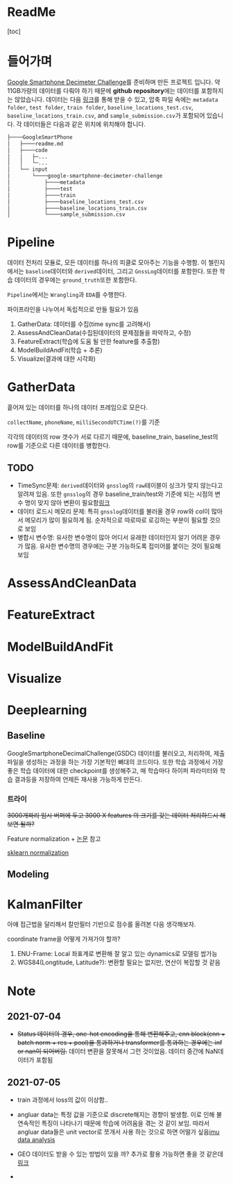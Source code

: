 # ReadMe
[toc]

# 들어가며

[Google Smartphone Decimeter Challenge](https://www.kaggle.com/c/google-smartphone-decimeter-challenge)를 준비하며 만든 프로젝트 입니다. 약 11GB가량의 데이터를 다뤄야 하기 때문에 **github repository**에는 데이터를 포함하지는 않았습니다. 데이터는 다음 [링크](https://www.kaggle.com/c/google-smartphone-decimeter-challenge/data)를 통해 받을 수 있고, 압축 파일 속에는 `metadata folder`, `test folder`, `train folder`, `baseline_locations_test.csv`, `baseline_locations_train.csv`, and `sample_submission.csv`가 포함되어 있습니다. 각 데이터들은 다음과 같은 위치에 위치해야 합니다.

```bash
├────GoogleSmartPhone
│   ├────readme.md
│   ├────code
│   │   ├─...
│   │   └─...
│   └── input
│       └────google-smartphone-decimeter-challenge
│           ├────metadata
│           ├────test
│           ├────train
│           ├────baseline_locations_test.csv
│           ├────baseline_locations_train.csv
│           └────sample_submission.csv
```



# Pipeline

데이터 전처리 모듈로, 모든 데이터를 하나의 피클로 모아주는 기능을 수행함. 이 첼린지에서는 `baseline`데이터와 `derived`데이터, 그리고 `GnssLog`데이터를 포함한다. 또한 학습 데이터의 경우에는 `ground_truth`또한 포함한다.

`Pipeline`에서는 `Wrangling`과 `EDA`를 수행한다.

파이프라인을 나누어서 독립적으로 만들 필요가 있음

1. GatherData: 데이터를 수집(time sync를 고려해서)
2. AssessAndCleanData(수집된데이터의 문제점들을 파악하고, 수정)
3. FeatureExtract(학습에 도움 될 만한 feature를 추출함)
4. ModelBuildAndFit(학습 + 추론)
5. Visualize(결과에 대한 시각화)

# GatherData

흩어져 있는 데이터를 하나의 데이터 프레임으로 모은다.

`collectName`, `phoneName`, `milliSecondUTCTime(?)`를 기준

각각의 데이터의 row 갯수가 서로 다르기 때문에, baseline_train, baseline_test의 row를 기준으로 다른 데이터를 병합한다.

## TODO

* TimeSync문제: `derived`데이터와 `gnsslog`의 `raw`테이블이 싱크가 맞지 않는다고 알려져 있음. 또한 `gnsslog`의 경우 baseline_train/test와 기준에 되는 시점의 변수 명이 맞지 않아 변환이 필요함[링크](https://www.kaggle.com/gymf123/tips-notes-from-the-competition-hosts)
* 데이터 로드시 메모리 문제: 특히 `gnsslog`데이터를 불러올 경우 row와 col이 많아서 메모리가 많이 필요하게 됨. 순차적으로 따로따로 로깅하는 부분이 필요할 것으로 보임
* 병합시 변수명: 유사한 변수명이 많아 어디서 유래한 데이터인지 알기 어려운 경우가 많음. 유사한 변수명의 경우에는 구분 가능하도록 접미어를 붙이는 것이 필요해 보임

# AssessAndCleanData

# FeatureExtract

# ModelBuildAndFit

# Visualize





# Deeplearning

## Baseline

GoogleSmartphoneDecimalChallenge(GSDC) 데이터를 불러오고, 처리하여, 제출파일을 생성하는 과정을 하는 가장 기본적인 뼈대의 코드이다. 또한 학습 과정에서 가장 좋은 학습 데이터에 대한 checkpoint를 생성해주고, 매 학습마다 하이퍼 파라미터와 학습 결과등을 저장하여 언제든 재사용 가능하게 만든다.

### 트라이

~~3000개짜리 임시 버퍼에 두고 3000 X features 의 크기를 갖는 데이터 처리하드시 해보면 될까?~~

Feature normalization + [논문](https://arxiv.org/pdf/1805.03368.pdf) 참고

[sklearn normalization](https://scikit-learn.org/stable/auto_examples/preprocessing/plot_all_scaling.html#powertransformer)





## Modeling





# KalmanFilter

아얘 접근법을 달리해서 칼만필터 기반으로 점수를 올려본 다음 생각해보자.

coordinate frame을 어떻게 가져가야 할까?

1. ENU-Frame: Local 좌표계로 변환해 잘 알고 있는 dynamics로 모델링 쌉가능
2. WGS84(Longtitude, Latitude?): 변환할 필요는 없지만, 연산이 복잡할 것 같음





# Note

## 2021-07-04

* ~~Status 데이터의 경우, one-hot encoding을 통해 변환해주고, cnn block(cnn + batch norm + res + pool)을 통과하거나 transformer를 통과하는 경우에는 inf or nan이 되어버림.~~ 데이터 변환을 잘못해서 그런 것이었음. 데이터 중간에 NaN데이터가 포함됨

## 2021-07-05

* train 과정에서 loss의 값이 이상함..
* angluar data는 특정 값을 기준으로 discrete해지는 경향이 발생함. 이로 인해 불연속적인 특징이 나타나기 때문에 학습에 어려움을 겪는 것 같이 보임. 따라서 angluar data들은 unit vector로 쪼개서 사용 하는 것으로 하면 어떨가 싶음[imu data analysis](https://www.kaggle.com/museas/estimating-the-direction-with-a-magnetic-sensor/notebook)

* GEO 데이터도 받을 수 있는 방법이 있을 까? 추가로 활용 가능하면 좋을 것 같은데[링크](https://plotly.com/python/scattermapbox/)
* 